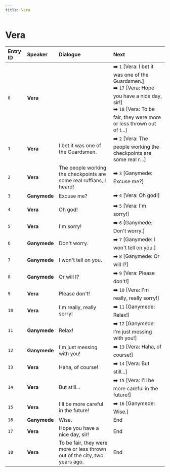 ```yaml
---
title: Vera
---
```


# Vera


| Entry ID | Speaker | Dialogue | Next |
| :------- | :------ | :------- | :------------ |
| `0` | **Vera** |  | ➡️ `1` \[Vera: I bet it was one of the Guardsmen\.\]<br>➡️ `17` \[Vera: Hope you have a nice day, sir\!\]<br>➡️ `18` \[Vera: To be fair, they were more or less thrown out of t\.\.\.\] |
| `1` | **Vera** | I bet it was one of the Guardsmen\. | ➡️ `2` \[Vera: The people working the checkpoints are some real r\.\.\.\] |
| `2` | **Vera** | The people working the checkpoints are some real ruffians, I heard\! | ➡️ `3` \[Ganymede: Excuse me?\] |
| `3` | **Ganymede** | Excuse me? | ➡️ `4` \[Vera: Oh god\!\] |
| `4` | **Vera** | Oh god\! | ➡️ `5` \[Vera: I'm sorry\!\] |
| `5` | **Vera** | I'm sorry\! | ➡️ `6` \[Ganymede: Don't worry\.\] |
| `6` | **Ganymede** | Don't worry\. | ➡️ `7` \[Ganymede: I won't tell on you\.\] |
| `7` | **Ganymede** | I won't tell on you\. | ➡️ `8` \[Ganymede: Or will I?\] |
| `8` | **Ganymede** | Or will I? | ➡️ `9` \[Vera: Please don't\!\] |
| `9` | **Vera** | Please don't\! | ➡️ `10` \[Vera: I'm really, really sorry\!\] |
| `10` | **Vera** | I'm really, really sorry\! | ➡️ `11` \[Ganymede: Relax\!\] |
| `11` | **Ganymede** | Relax\! | ➡️ `12` \[Ganymede: I'm just messing with you\!\] |
| `12` | **Ganymede** | I'm just messing with you\! | ➡️ `13` \[Vera: Haha, of course\!\] |
| `13` | **Vera** | Haha, of course\! | ➡️ `14` \[Vera: But still\.\.\.\] |
| `14` | **Vera** | But still\.\.\. | ➡️ `15` \[Vera: I'll be more careful in the future\!\] |
| `15` | **Vera** | I'll be more careful in the future\! | ➡️ `16` \[Ganymede: Wise\.\] |
| `16` | **Ganymede** | Wise\. | End |
| `17` | **Vera** | Hope you have a nice day, sir\! | End |
| `18` | **Vera** | To be fair, they were more or less thrown out of the city, two years ago\. | End |
